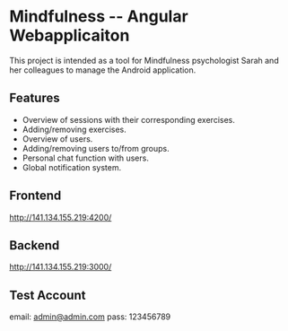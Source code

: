# Mindfulness -- Angular Webapplicaiton

This project is intended as a tool for Mindfulness psychologist Sarah and her colleagues to manage the Android application.

## Features

* Overview of sessions with their corresponding exercises.
* Adding/removing exercises.
* Overview of users.
* Adding/removing users to/from groups.
* Personal chat function with users.
* Global notification system.

## Frontend

http://141.134.155.219:4200/

## Backend

http://141.134.155.219:3000/

## Test Account
email: admin@admin.com
pass: 123456789
